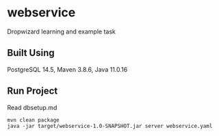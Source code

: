 # webservice

Dropwizard learning and example task

## Built Using
PostgreSQL 14.5, Maven 3.8.6, Java 11.0.16

## Run Project
Read dbsetup.md
```
mvn clean package
java -jar target/webservice-1.0-SNAPSHOT.jar server webservice.yaml
```
